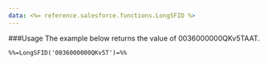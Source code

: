 ```yaml
---
data: <%= reference.salesforce.functions.LongSFID %>
---
```

###Usage
The example below returns the value of 0036000000QKv5TAAT.
```
%%=LongSFID('0036000000QKv5T')=%%
```